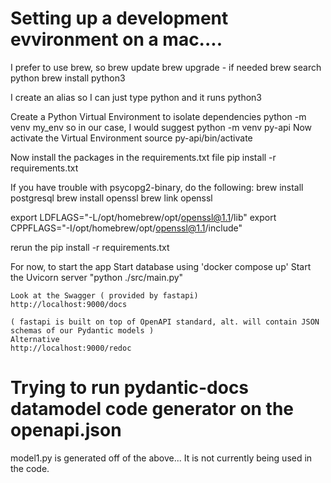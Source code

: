 #  Setting up a development evvironment on a mac....
I prefer to use brew, so 
brew update
brew upgrade - if needed
brew search python
brew install python3

I create an alias so I can just type python and it runs python3


Create a Python Virtual Environment to isolate dependencies
python -m venv my_env
so in our case, I would suggest
python -m venv py-api
Now activate the Virtual Environment
source py-api/bin/activate

Now install the packages in the requirements.txt file
pip install -r requirements.txt

If you have trouble with psycopg2-binary, do the following:
brew install postgresql
brew install openssl
brew link openssl

export LDFLAGS="-L/opt/homebrew/opt/openssl@1.1/lib"
export CPPFLAGS="-I/opt/homebrew/opt/openssl@1.1/include"

rerun the pip install -r requirements.txt


For now, to start the app
    Start database using 'docker compose up'
    Start the Uvicorn server
    "python ./src/main.py"
    
    Look at the Swagger ( provided by fastapi) 
    http://localhost:9000/docs

    ( fastapi is built on top of OpenAPI standard, alt. will contain JSON schemas of our Pydantic models )
    Alternative 
    http://localhost:9000/redoc



# Trying to run pydantic-docs datamodel code generator on the openapi.json

model1.py is generated off of the above...  It is not currently being used in the code.